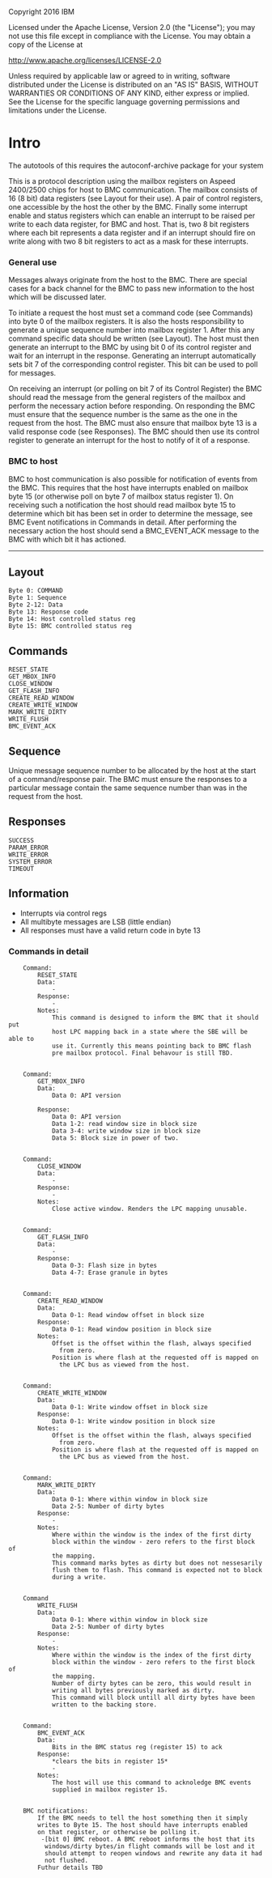 Copyright 2016 IBM

Licensed under the Apache License, Version 2.0 (the "License");
you may not use this file except in compliance with the License.
You may obtain a copy of the License at

  http://www.apache.org/licenses/LICENSE-2.0

Unless required by applicable law or agreed to in writing, software
distributed under the License is distributed on an "AS IS" BASIS,
WITHOUT WARRANTIES OR CONDITIONS OF ANY KIND, either express or implied.
See the License for the specific language governing permissions and
limitations under the License.

# Intro
The autotools of this requires the autoconf-archive package for your
system

This is a protocol description using the mailbox registers on
Aspeed 2400/2500 chips for host to BMC communication. The mailbox
consists of 16 (8 bit) data registers (see Layout for their use). A
pair of control registers, one accessible by the host the other by the
BMC.  Finally some interrupt enable and status registers which can
enable an interrupt to be raised per write to each data register, for
BMC and host. That is, two 8 bit registers where each bit represents
a data register and if an interrupt should fire on write along with
two 8 bit registers to act as a mask for these interrupts.

### General use
Messages always originate from the host to the BMC. There are special
cases for a back channel for the BMC to pass new information to the
host which will be discussed later.

To initiate a request the host must set a command code (see
Commands) into byte 0 of the mailbox registers. It is also the hosts
responsibility to generate a unique sequence number into mailbox
register 1. After this any command specific data should be written
(see Layout). The host must then generate an interrupt to the BMC by
using bit 0 of its control register and wait for an interrupt in the
response. Generating an interrupt automatically sets bit 7 of the
corresponding control register. This bit can be used to poll for
messages.

On receiving an interrupt (or polling on bit 7 of its Control
Register) the BMC should read the message from the general registers
of the mailbox and perform the necessary action before responding. On
responding the BMC must ensure that the sequence number is the same as
the one in the request from the host. The BMC must also ensure that
mailbox byte 13 is a valid response code (see Responses). The BMC
should then use its control register to generate an interrupt for
the host to notify of it of a response.


### BMC to host
BMC to host communication is also possible for notification of events
from the BMC. This requires that the host have interrupts enabled on
mailbox byte 15 (or otherwise poll on byte 7 of mailbox status
register 1). On receiving such a notification the host should read
mailbox byte 15 to determine which bit has been set in order to
determine the message, see BMC Event notifications in Commands in
detail. After performing the necessary action the host should send a
BMC_EVENT_ACK message to the BMC with which bit it has actioned.

---

## Layout
```
Byte 0: COMMAND
Byte 1: Sequence
Byte 2-12: Data
Byte 13: Response code
Byte 14: Host controlled status reg
Byte 15: BMC controlled status reg
```
## Commands
```
RESET_STATE
GET_MBOX_INFO
CLOSE_WINDOW
GET_FLASH_INFO
CREATE_READ_WINDOW
CREATE_WRITE_WINDOW
MARK_WRITE_DIRTY
WRITE_FLUSH
BMC_EVENT_ACK
```
## Sequence
Unique message sequence number to be allocated by the host at the
start of a command/response pair. The BMC must ensure the responses to
a particular message contain the same sequence number than was in the
request from the host.

## Responses
```
SUCCESS
PARAM_ERROR
WRITE_ERROR
SYSTEM_ERROR
TIMEOUT
```

## Information
- Interrupts via control regs
- All multibyte messages are LSB (little endian)
- All responses must have a valid return code in byte 13

### Commands in detail
```
	Command:
		RESET_STATE
		Data:
			-
		Response:
			-
		Notes:
			This command is designed to inform the BMC that it should put
			host LPC mapping back in a state where the SBE will be able to
			use it. Currently this means pointing back to BMC flash
			pre mailbox protocol. Final behavour is still TBD.


	Command:
		GET_MBOX_INFO
		Data:
			Data 0: API version

		Response:
			Data 0: API version
			Data 1-2: read window size in block size
			Data 3-4: write window size in block size
			Data 5: Block size in power of two.


	Command:
		CLOSE_WINDOW
		Data:
			-
		Response:
			-
		Notes:
			Close active window. Renders the LPC mapping unusable.


	Command:
		GET_FLASH_INFO
		Data:
			-
		Response:
			Data 0-3: Flash size in bytes
			Data 4-7: Erase granule in bytes


	Command:
		CREATE_READ_WINDOW
		Data:
			Data 0-1: Read window offset in block size
		Response:
			Data 0-1: Read window position in block size
		Notes:
			Offset is the offset within the flash, always specified
			  from zero.
			Position is where flash at the requested off is mapped on
			  the LPC bus as viewed from the host.


	Command:
		CREATE_WRITE_WINDOW
		Data:
			Data 0-1: Write window offset in block size
		Response:
			Data 0-1: Write window position in block size
		Notes:
			Offset is the offset within the flash, always specified
			  from zero.
			Position is where flash at the requested off is mapped on
			  the LPC bus as viewed from the host.


	Command:
		MARK_WRITE_DIRTY
		Data:
			Data 0-1: Where within window in block size
			Data 2-5: Number of dirty bytes
		Response:
			-
		Notes:
			Where within the window is the index of the first dirty
			block within the window - zero refers to the first block of
			the mapping.
			This command marks bytes as dirty but does not nessesarily
			flush them to flash. This command is expected not to block
			during a write.


	Command
		WRITE_FLUSH
		Data:
			Data 0-1: Where within window in block size
			Data 2-5: Number of dirty bytes
		Response:
			-
		Notes:
			Where within the window is the index of the first dirty
			block within the window - zero refers to the first block of
			the mapping.
			Number of dirty bytes can be zero, this would result in
			writing all bytes previously marked as dirty.
			This command will block untill all dirty bytes have been
			written to the backing store.


	Command:
		BMC_EVENT_ACK
		Data:
			Bits in the BMC status reg (register 15) to ack
		Response:
			*clears the bits in register 15*
			-
		Notes:
			The host will use this command to acknoledge BMC events
			supplied in mailbox register 15.


	BMC notifications:
		If the BMC needs to tell the host something then it simply
		writes to Byte 15. The host should have interrupts enabled
		on that register, or otherwise be polling it.
		 -[bit 0] BMC reboot. A BMC reboot informs the host that its
		  windows/dirty bytes/in flight commands will be lost and it
		  should attempt to reopen windows and rewrite any data it had
		  not flushed.
		Futhur details TBD
```
